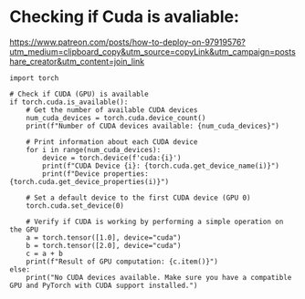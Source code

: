 # Checking if Cuda is avaliable:
https://www.patreon.com/posts/how-to-deploy-on-97919576?utm_medium=clipboard_copy&utm_source=copyLink&utm_campaign=postshare_creator&utm_content=join_link

```
import torch

# Check if CUDA (GPU) is available
if torch.cuda.is_available():
    # Get the number of available CUDA devices
    num_cuda_devices = torch.cuda.device_count()
    print(f"Number of CUDA devices available: {num_cuda_devices}")

    # Print information about each CUDA device
    for i in range(num_cuda_devices):
        device = torch.device(f'cuda:{i}')
        print(f"CUDA Device {i}: {torch.cuda.get_device_name(i)}")
        print(f"Device properties: {torch.cuda.get_device_properties(i)}")
        
    # Set a default device to the first CUDA device (GPU 0)
    torch.cuda.set_device(0)
    
    # Verify if CUDA is working by performing a simple operation on the GPU
    a = torch.tensor([1.0], device="cuda")
    b = torch.tensor([2.0], device="cuda")
    c = a + b
    print(f"Result of GPU computation: {c.item()}")
else:
    print("No CUDA devices available. Make sure you have a compatible GPU and PyTorch with CUDA support installed.")
```
